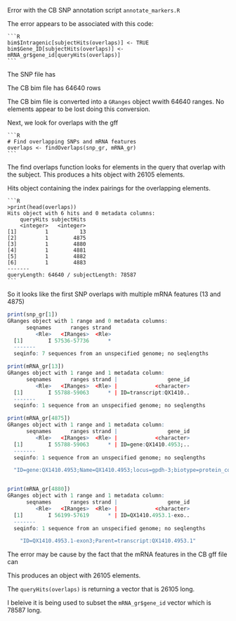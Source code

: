 
Error with the CB SNP annotation script `annotate_markers.R`

The error appears to be associated with this code:
    
    ```R
    bim$Intragenic[subjectHits(overlaps)] <- TRUE
    bim$Gene_ID[subjectHits(overlaps)] <- mRNA_gr$gene_id[queryHits(overlaps)]
    ```

The SNP file has 

The CB bim file has 64640 rows 

The CB bim file is converted into a `GRanges` object wwith 64640 ranges. No elements appear to be lost doing this conversion.

Next, we look for overlaps with the gff

    ```R
    # Find overlapping SNPs and mRNA features
    overlaps <- findOverlaps(snp_gr, mRNA_gr)
    ```

The find overlaps function looks for elements in the query that overlap with the subject. This produces a hits object with 26105 elements.

Hits object containing the index pairings for the overlapping elements.

    ```R
    >print(head(overlaps))
    Hits object with 6 hits and 0 metadata columns:
        queryHits subjectHits
        <integer>   <integer>
    [1]         1          13
    [2]         1        4875
    [3]         1        4880
    [4]         1        4881
    [5]         1        4882
    [6]         1        4883
    -------
    queryLength: 64640 / subjectLength: 78587
    ```

So it looks like the first SNP overlaps with multiple mRNA features (13 and 4875)

```R
print(snp_gr[1])
GRanges object with 1 range and 0 metadata columns:
      seqnames      ranges strand
         <Rle>   <IRanges>  <Rle>
  [1]        I 57536-57736      *
  -------
  seqinfo: 7 sequences from an unspecified genome; no seqlengths

print(mRNA_gr[13])
GRanges object with 1 range and 1 metadata column:
      seqnames      ranges strand |                gene_id
         <Rle>   <IRanges>  <Rle> |            <character>
  [1]        I 55788-59063      * | ID=transcript:QX1410..
  -------
  seqinfo: 1 sequence from an unspecified genome; no seqlengths

print(mRNA_gr[4875])
GRanges object with 1 range and 1 metadata column:
      seqnames      ranges strand |                gene_id
         <Rle>   <IRanges>  <Rle> |            <character>
  [1]        I 55788-59063      * | ID=gene:QX1410.4953;..
  -------
  seqinfo: 1 sequence from an unspecified genome; no seqlengths

  "ID=gene:QX1410.4953;Name=QX1410.4953;locus=gpdh-3;biotype=protein_coding;Alias=gpdh-3,QX1410.4953"


print(mRNA_gr[4880])
GRanges object with 1 range and 1 metadata column:
      seqnames      ranges strand |                gene_id
         <Rle>   <IRanges>  <Rle> |            <character>
  [1]        I 56199-57619      * | ID=QX1410.4953.1-exo..
  -------
  seqinfo: 1 sequence from an unspecified genome; no seqlengths

    "ID=QX1410.4953.1-exon3;Parent=transcript:QX1410.4953.1"

```

The error may be cause by the fact that the mRNA features in the CB gff file can 

This produces an object with 26105 elements.

The `queryHits(overlaps)` is returning a vector that is 26105 long. 

I beleive it is being used to subset the `mRNA_gr$gene_id` vector which is 78587 long.
